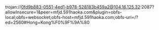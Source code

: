 trojan://0fd9b883-0551-4ed1-b978-528183b459a2@104.16.125.32:2087?allowInsecure=1&peer=mfjd.591haoka.com&plugin=obfs-local;obfs=websocket;obfs-host=mfjd.591haoka.com;obfs-uri=/?ed=2560#Hong+Kong%F0%9F%9A%80
